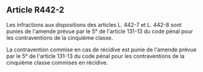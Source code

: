 Article R442-2
----
Les infractions aux dispositions des articles L. 442-7 et L. 442-8 sont punies
de l'amende prévue par le 5° de l'article 131-13 du code pénal pour les
contraventions de la cinquième classe.

La contravention commise en cas de récidive est punie de l'amende prévue par le
5° de l'article 131-13 du code pénal pour les contraventions de la cinquième
classe commises en récidive.
